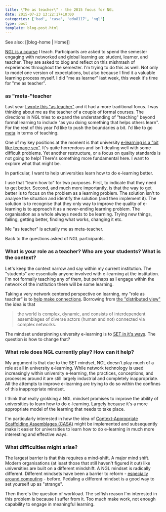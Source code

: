 ```yaml
---
title: \"Me as teacher\" - the 2015 focus for NGL
date: 2015-07-23 13:22:17+10:00
categories: ['bad', 'casa', 'edu8117', 'ngl']
type: post
template: blog-post.html
---
```


See also: [[blog-home | Home]]

[NGL is a course](http://netgl.wordpress.com/) I teach. Participants are asked to spend the semester engaging with networked and global learning as: student, learner, and teacher. They are asked to blog and reflect on this mishmash of experiences throughout the semester. I'm trying to do this as well. Not only to model one version of expectations, but also because I find it a valuable learning process myself. I did "me as learner" last week, this week it's time for "me as teacher".

### as "meta-"teacher

Last year [I wrote this "as teacher"](/blog2/2014/07/27/me-as-a-teacher/) and it had a more traditional focus. I was thinking about me as the teacher of a couple of formal courses. The directions in NGL tries to expand the understanding of "teaching" beyond formal learning to include "as you doing something that helps others learn". For the rest of this year I'd like to push the boundaries a bit. I'd like to go [meta](https://en.wikipedia.org/wiki/Meta) in terms of teaching.

One of my key positions at the moment is that university [e-learning is a "bit like teenage sex"](http://www.usq.edu.au/learning-teaching/USQSalon/JonesAlbion). It's quite horrendous and isn't dealing well with some difficult problems. Yet another restructure, or a focus on quality standards is not going to help! There's something more fundamental here. I want to explore what that might be.

In particular, I want to help universities learn how to do e-learning better.

I use that "learn how to" for two purposes. First, to indicate that they need to get better. Second, and much more importantly, is that the way to get better is to focus on the problem as a learning problem. The solution isn't to analyse the situation and identify the solution (and then implement it). The solution is to recognise that they only way to improve the quality of e-learning is to approach it as a never-ending learning problem. The organisation as a whole always needs to be learning. Trying new things, failing, getting better, finding what works, changing it etc.

Me "as teacher" is actually me as meta-teacher.

Back to the questions asked of NGL participants.

### What is your role as a teacher? Who are your students? What is the context?

Let's keep the context narrow and say within my current institution. The "students" are essentially anyone involved with e-learning at the institution. I'm not formally teaching any of them, but perhaps as I engage within the network of the institution there will be some learning.

Taking a very network centered perspective on learning, my "role as teacher" is to [help make connections](/blog2/2015/01/13/this-year-its-all-about-the-connections/). Borrowing from [the "distributed view"](/blog2/2014/09/21/breaking-bad-to-bridge-the-realityrhetoric-chasm/#badset) the idea is that

> the world is complex, dynamic, and consists of interdependent assemblages of diverse actors (human and not) connected via complex networks.

The mindset underpinning university e-learning is to [SET in it's ways](/blog2/2014/09/21/breaking-bad-to-bridge-the-realityrhetoric-chasm/#badset). The question is how to change that?

### What role does NGL currently play? How can it help?

My argument is that due to the SET mindset, NGL doesn't play much of a role at all in university e-learning. While network technology is used increasingly within university e-learning, the practices, conceptions, and processes around it are still largely industrial and completely inappropriate. All the attempts to improve e-learning are trying to do so within the confines of this inappropriate mindset.

I think that really grokking a NGL mindset promises to improve the ability of universities to learn how to do e-learning. Largely because it's a more appropriate model of the learning that needs to take place.

I'm particularly interested in how the idea of [Context-Appropriate Scaffolding Assemblages (CASA)](/blog2/2015/01/13/this-year-its-all-about-the-connections/#casa) might be implemented and subsequently make it easier for universities to learn how to do e-learning in much more interesting and effective ways.

### What difficulties might arise?

The largest barrier is that this requires a mind-shift. A major mind shift. Modern organisations (at least those that still haven't figured it out) like universities are built on a different mindshift. A NGL mindset is radically different. Different mindsets have been a barrier to reform - [especially around computing](http://www.papert.org/articles/school_reform.html) - before. Pedaling a different mindset is a good way to set yourself up as "strange".

Then there's the question of workload. The selfish reason I'm interested in this problem is because I suffer from it. Too much make work, not enough capability to engage in meaningful learning.
